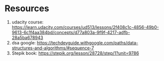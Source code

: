 # Resources
1. udacity course: https://learn.udacity.com/courses/ud513/lessons/2f408c1c-4856-49b0-9613-6c1f4aa384bd/concepts/d77a803a-9f9f-4217-adfb-28a5ba678943
1. dsa google: https://techdevguide.withgoogle.com/paths/data-structures-and-algorithms/#sequence-7
1. Stepik book: https://stepik.org/lesson/28728/step/1?unit=9786